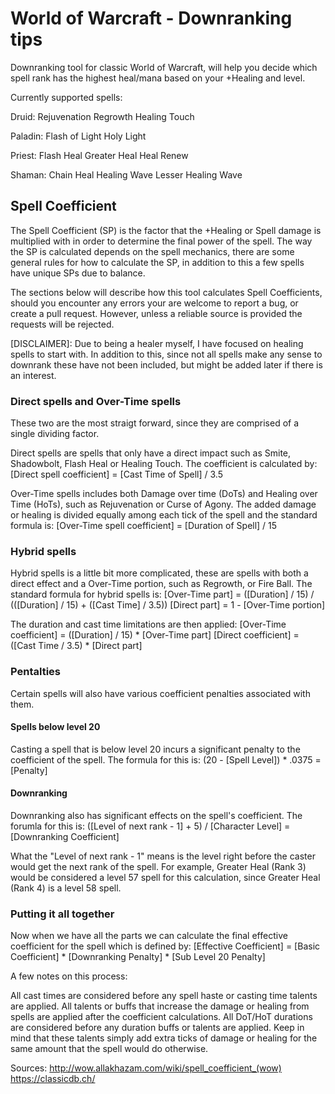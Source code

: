 # World of Warcraft - Downranking tips
Downranking tool for classic World of Warcraft, will help you decide which spell rank has the highest heal/mana based on your +Healing and level.

Currently supported spells:

Druid:
Rejuvenation
Regrowth
Healing Touch

Paladin:
Flash of Light
Holy Light

Priest:
Flash Heal
Greater Heal
Heal
Renew

Shaman:
Chain Heal
Healing Wave
Lesser Healing Wave

## Spell Coefficient
The Spell Coefficient (SP) is the factor that the +Healing or Spell damage is multiplied with in order to determine the final power of the spell. The way the SP is calculated depends on the spell mechanics, there are some general rules for how to calculate the SP, in addition to this a few spells have unique SPs due to balance.

The sections below will describe how this tool calculates Spell Coefficients, should you encounter any errors your are welcome to report a bug, or create a pull request. However, unless a reliable source is provided the requests will be rejected.

[DISCLAIMER]: Due to being a healer myself, I have focused on healing spells to start with. In addition to this, since not all spells make any sense to downrank these have not been included, but might be added later if there is an interest.

### Direct spells and Over-Time spells
These two are the most straigt forward, since they are comprised of a single dividing factor.

Direct spells are spells that only have a direct impact such as Smite, Shadowbolt, Flash Heal or Healing Touch. The coefficient is calculated by:
[Direct spell coefficient] = [Cast Time of Spell] / 3.5

Over-Time spells includes both Damage over time (DoTs) and Healing over Time (HoTs), such as Rejuvenation or Curse of Agony. The added damage or healing is divided equally among each tick of the spell and the standard formula is:
[Over-Time spell coefficient] = [Duration of Spell] / 15


### Hybrid spells
Hybrid spells is a little bit more complicated, these are spells with both a direct effect and a Over-Time portion, such as Regrowth, or Fire Ball. The standard formula for hybrid spells is:
[Over-Time part] = ([Duration] / 15) / (([Duration] / 15) + ([Cast Time] / 3.5))
[Direct part] = 1 - [Over-Time portion]

The duration and cast time limitations are then applied:
[Over-Time coefficient] = ([Duration] / 15) * [Over-Time part]
[Direct coefficient] = ([Cast Time / 3.5) * [Direct part]

### Pentalties
Certain spells will also have various coefficient penalties associated with them.

#### Spells below level 20
Casting a spell that is below level 20 incurs a significant penalty to the coefficient of the spell. The formula for this is: (20 - [Spell Level]) * .0375 = [Penalty]

#### Downranking
Downranking also has significant effects on the spell's coefficient. The forumla for this is: ([Level of next rank - 1] + 5) / [Character Level] = [Downranking Coefficient]

What the "Level of next rank - 1" means is the level right before the caster would get the next rank of the spell. For example, Greater Heal (Rank 3) would be considered a level 57 spell for this calculation, since Greater Heal (Rank 4) is a level 58 spell.

### Putting it all together
Now when we have all the parts we can calculate the final effective coefficient for the spell which is defined by:
[Effective Coefficient] = [Basic Coefficient] * [Downranking Penalty] * [Sub Level 20 Penalty]

A few notes on this process:

All cast times are considered before any spell haste or casting time talents are applied.
All talents or buffs that increase the damage or healing from spells are applied after the coefficient calculations.
All DoT/HoT durations are considered before any duration buffs or talents are applied. Keep in mind that these talents simply add extra ticks of damage or healing for the same amount that the spell would do otherwise.


Sources: 
http://wow.allakhazam.com/wiki/spell_coefficient_(wow)
https://classicdb.ch/

